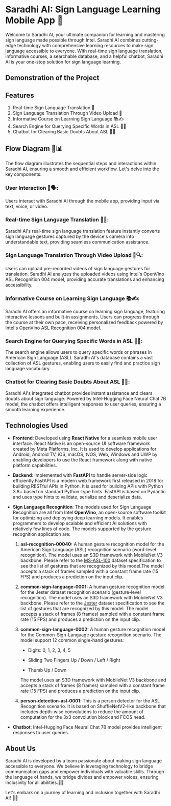 
# Saradhi AI: Sign Language Learning Mobile App 🤟

Welcome to Saradhi AI, your ultimate companion for learning and mastering sign language made possible through Intel. Saradhi AI combines cutting-edge technology with comprehensive learning resources to make sign language accessible to everyone. With real-time sign language translation, informative courses, a searchable database, and a helpful chatbot, Saradhi AI is your one-stop solution for sign language learning.


## Demonstration of the Project

  
  

## Features

  

 1. Real-time Sign Language Translation 🔄
 2.  Sign Language Translation Through Video Upload 🎥
 3. Informative Course on Learning Sign Language 📚✍️
 4. Search Engine for Querying Specific Words in ASL 🔎📝
 5. Chatbot for Clearing Basic Doubts About ASL 💬🤖
  



  
  

## Flow Diagram 🔄📊

The flow diagram illustrates the sequential steps and interactions within Saradhi AI, ensuring a smooth and efficient workflow. Let's delve into the key components:

  

### User Interaction 🤳🗣️:

Users interact with Saradhi AI through the mobile app, providing input via text, voice, or video.

  

### Real-time Sign Language Translation 🔄📝:

Saradhi AI's real-time sign language translation feature instantly converts sign language gestures captured by the device's camera into understandable text, providing seamless communication assistance.

  

### Sign Language Translation Through Video Upload 🎥🔍:

Users can upload pre-recorded videos of sign language gestures for translation. Saradhi AI analyzes the uploaded videos using Intel's OpenVino ASL Recognition 004 model, providing accurate translations and enhancing accessibility.

### Informative Course on Learning Sign Language 📚✍️:

Saradhi AI offers an informative course on learning sign language, featuring interactive lessons and built-in assignments. Users can progress through the course at their own pace, receiving personalized feedback powered by Intel's OpenVino ASL Recognition 004 model.

### Search Engine for Querying Specific Words in ASL 🔎📝:

The search engine allows users to query specific words or phrases in American Sign Language (ASL). Saradhi AI's database contains a vast collection of ASL gestures, enabling users to easily find and practice sign language vocabulary.

  

### Chatbot for Clearing Basic Doubts About ASL 💬🤖:

Saradhi AI's integrated chatbot provides instant assistance and clears doubts about sign language. Powered by Intel-Hugging Face Neural Chat 7B model, the chatbot offers intelligent responses to user queries, ensuring a smooth learning experience.

  

## Technologies Used

  

- **Frontend**: Developed using **React Native** for a seamless mobile user interface. React Native is an open-source UI software framework created by Meta Platforms, Inc. It is used to develop applications for Android, Android TV, iOS, macOS, tvOS, Web, Windows and UWP by enabling developers to use the React framework along with native platform capabilities.

- **Backend**: Implemented with **FastAPI** to handle server-side logic efficiently.FastAPI is a modern web framework first released in 2018 for building RESTful APIs in Python. It is used for building APIs with Python 3.8+ based on standard Python-type hints. FastAPI is based on Pydantic and uses type hints to validate, serialize and deserialize data.

- **Sign Language Recognition**: The models used for Sign Language Recognition are all from Intel **OpenVino**, an open-source software toolkit for optimizing and deploying deep learning models. It enables programmers to develop scalable and efficient AI solutions with relatively few lines of code.  The models supported by the gesture recognition application are:
	1.  **asl-recognition-00040:** 
A human gesture recognition model for the American Sign Language (ASL) recognition scenario (word-level recognition). The model uses an S3D framework with MobileNet V3 backbone. Please refer to the  [MS-ASL-100](https://www.microsoft.com/en-us/research/project/ms-asl/)  dataset specification to see the list of gestures that are recognized by this model.The model accepts a stack of frames sampled with a constant frame rate (15 FPS) and produces a prediction on the input clip.
	
    
	2.  **common-sign-language-0001:**
			A human gesture recognition model for the Jester dataset recognition scenario (gesture-level recognition). The model uses an S3D framework with MobileNet V3 backbone. Please refer to the  [Jester](https://web.archive.org/web/20210722062232/https://20bn.com/datasets/jester/)  dataset specification to see the list of gestures that are recognized by this model. The model accepts a stack of frames (8 frames) sampled with a constant frame rate (15 FPS) and produces a prediction on the input clip.
		
    
	3. **common-sign-language-0002:**
	    A human gesture recognition model for the Common-Sign-Language gesture recognition scenario. The model support 12 common single-hand gestures:

		-   Digits: 0, 1, 2, 3, 4, 5
    
		-  	 Sliding Two Fingers Up / Down / Left / Right
    
		-   Thumb Up / Down
    
		The model uses an S3D framework with MobileNet V3 backbone and accepts a stack of frames (8 frames) sampled with a constant frame rate (15 FPS) and produces a prediction on the input clip.
    
	4.  **person-detection-asl-0001**:
This is a person detector for the ASL Recognition scenario. It is based on ShuffleNetV2-like backbone that includes depth-wise convolutions to reduce the amount of computation for the 3x3 convolution block and FCOS head.

- **Chatbot**: Intel-Hugging Face Neural Chat 7B model provides intelligent responses to user queries.

  

## About Us

  

Saradhi AI is developed by a team passionate about making sign language accessible to everyone. We believe in leveraging technology to bridge communication gaps and empower individuals with valuable skills. Through the language of hands, we bridge divides and empower voices, ensuring inclusivity for all abilities.🌟🤝

  
  

Let's embark on a journey of learning and inclusion together with Saradhi AI! 🌈🤟